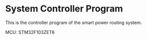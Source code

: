 # System Controller Program

This is the controller program of the smart power routing system.

MCU: STM32F103ZET6